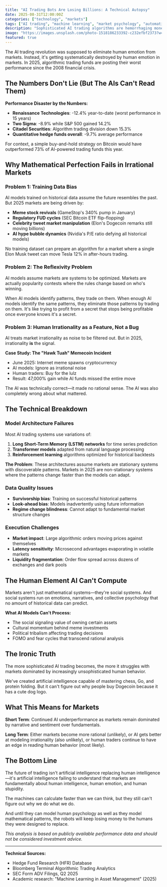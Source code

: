 ```yaml
---
title: "AI Trading Bots Are Losing Billions: A Technical Autopsy"
date: 2025-08-31T12:00:00Z
categories: ["technology", "markets"]
tags: ["AI trading", "machine learning", "market psychology", "automation", "fintech"]
description: "Sophisticated AI trading algorithms are hemorrhaging money in 2025 markets. Here's why artificial intelligence fails when human irrationality meets mathematical certainty."
image: "https://images.unsplash.com/photo-1518186233392-c232efbf2373?w=1200&h=630&fit=crop&crop=center&auto=format"
featured: true
---
```


The AI trading revolution was supposed to eliminate human emotion from markets. Instead, it's getting systematically destroyed by human emotion in markets. In 2025, algorithmic trading funds are posting their worst performance since the 2008 financial crisis.

## The Numbers Don't Lie (But The AIs Can't Read Them)

**Performance Disaster by the Numbers:**
- **Renaissance Technologies**: -12.4% year-to-date (worst performance in 15 years)
- **Two Sigma**: -8.9% while S&P 500 gained 14.2%
- **Citadel Securities**: Algorithm trading division down 15.3%
- **Quantitative hedge funds overall**: -9.7% average performance

For context, a simple buy-and-hold strategy on Bitcoin would have outperformed 73% of AI-powered trading funds this year.

## Why Mathematical Perfection Fails in Irrational Markets

### Problem 1: Training Data Bias
AI models trained on historical data assume the future resembles the past. But 2025 markets are being driven by:
- **Meme stock revivals** (GameStop's 340% pump in January)
- **Regulatory FUD cycles** (SEC Bitcoin ETF flip-flopping)  
- **Celebrity tweet market manipulation** (Elon's Dogecoin remarks still moving billions)
- **AI hype bubble dynamics** (Nvidia's P/E ratio defying all historical models)

No training dataset can prepare an algorithm for a market where a single Elon Musk tweet can move Tesla 12% in after-hours trading.

### Problem 2: The Reflexivity Problem
AI models assume markets are systems to be optimized. Markets are actually popularity contests where the rules change based on who's winning.

When AI models identify patterns, they trade on them. When enough AI models identify the same patterns, they eliminate those patterns by trading on them. It's like trying to profit from a secret that stops being profitable once everyone knows it's a secret.

### Problem 3: Human Irrationality as a Feature, Not a Bug
AI treats market irrationality as noise to be filtered out. But in 2025, irrationality **is** the signal.

**Case Study: The "Hawk Tuah" Memecoin Incident**
- June 2025: Internet meme spawns cryptocurrency
- AI models: Ignore as irrational noise  
- Human traders: Buy for the lulz
- Result: 47,000% gain while AI funds missed the entire move

The AI was technically correct—it made no rational sense. The AI was also completely wrong about what mattered.

## The Technical Breakdown

### Model Architecture Failures
Most AI trading systems use variations of:
1. **Long Short-Term Memory (LSTM) networks** for time series prediction
2. **Transformer models** adapted from natural language processing
3. **Reinforcement learning** algorithms optimized for historical backtests

**The Problem**: These architectures assume markets are stationary systems with discoverable patterns. Markets in 2025 are non-stationary systems where the patterns change faster than the models can adapt.

### Data Quality Issues
- **Survivorship bias**: Training on successful historical patterns
- **Look-ahead bias**: Models inadvertently using future information
- **Regime change blindness**: Cannot adapt to fundamental market structure changes

### Execution Challenges
- **Market impact**: Large algorithmic orders moving prices against themselves
- **Latency sensitivity**: Microsecond advantages evaporating in volatile markets
- **Liquidity fragmentation**: Order flow spread across dozens of exchanges and dark pools

## The Human Element AI Can't Compute

Markets aren't just mathematical systems—they're social systems. And social systems run on emotions, narratives, and collective psychology that no amount of historical data can predict.

**What AI Models Can't Process:**
- The social signaling value of owning certain assets
- Cultural momentum behind meme investments  
- Political tribalism affecting trading decisions
- FOMO and fear cycles that transcend rational analysis

## The Ironic Truth

The more sophisticated AI trading becomes, the more it struggles with markets dominated by increasingly unsophisticated human behavior.

We've created artificial intelligence capable of mastering chess, Go, and protein folding. But it can't figure out why people buy Dogecoin because it has a cute dog logo.

## What This Means for Markets

**Short Term**: Continued AI underperformance as markets remain dominated by narrative and sentiment over fundamentals.

**Long Term**: Either markets become more rational (unlikely), or AI gets better at modeling irrationality (also unlikely), or human traders continue to have an edge in reading human behavior (most likely).

## The Bottom Line

The future of trading isn't artificial intelligence replacing human intelligence—it's artificial intelligence failing to understand that markets are fundamentally about human intelligence, human emotion, and human stupidity.

The machines can calculate faster than we can think, but they still can't figure out why we do what we do. 

And until they can model human psychology as well as they model mathematical patterns, the robots will keep losing money to the humans they were designed to replace.

*This analysis is based on publicly available performance data and should not be considered investment advice.*

---

**Technical Sources:**
- Hedge Fund Research (HFR) Database
- Bloomberg Terminal Algorithmic Trading Analytics
- SEC Form ADV Filings, Q2 2025
- Academic research: "Machine Learning in Asset Management" (2025)
